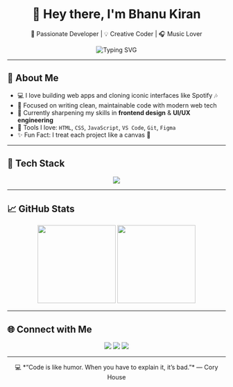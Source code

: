 
<h1 align="center">👋 Hey there, I'm Bhanu Kiran</h1>
<p align="center">🚀 Passionate Developer | 💡 Creative Coder | 🎧 Music Lover</p>

<p align="center">
  <img src="https://readme-typing-svg.herokuapp.com?center=true&vCenter=true&multiline=true&width=500&height=60&lines=Turning+Ideas+Into+Code...;Always+Learning+Something+New!;Crafting+Cool+Stuff+with+CSS+%26+JS" alt="Typing SVG" />
</p>

---

## 🧠 About Me

- 💻 I love building web apps and cloning iconic interfaces like Spotify 🎶
- 🧩 Focused on writing clean, maintainable code with modern web tech
- 🌱 Currently sharpening my skills in **frontend design** & **UI/UX engineering**
- 🔧 Tools I love: `HTML`, `CSS`, `JavaScript`, `VS Code`, `Git`, `Figma`
- ✨ Fun Fact: I treat each project like a canvas 🎨

---

## 🚀 Tech Stack

<div align="center">
  <img src="https://skillicons.dev/icons?i=html,css,js,react,git,github,figma,vscode" />
</div>

---

## 📈 GitHub Stats

<p align="center">
  <img src="https://github-readme-stats.vercel.app/api?username=bhanukiran-1511&show_icons=true&theme=radical" height="180" />
  <img src="https://github-readme-stats.vercel.app/api/top-langs/?username=bhanukiran-1511&layout=compact&theme=radical" height="180" />
</p>

---

## 🌐 Connect with Me

<p align="center">
  <a href="https://github.com/bhanukiran-1511"><img src="https://img.shields.io/badge/GitHub-100000?style=for-the-badge&logo=github&logoColor=white"/></a>
  <a href="mailto:youremail@example.com"><img src="https://img.shields.io/badge/Email-D14836?style=for-the-badge&logo=gmail&logoColor=white"/></a>
  <a href="https://www.linkedin.com"><img src="https://img.shields.io/badge/LinkedIn-0077B5?style=for-the-badge&logo=linkedin&logoColor=white"/></a>
</p>

---

<p align="center">
  💻 *“Code is like humor. When you have to explain it, it’s bad.”* — Cory House
</p>
